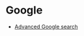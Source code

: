 # Google

- [Advanced Google search](https://towardsdatascience.com/top-tips-to-google-search-like-a-data-science-pro-897599f4d9ae)
